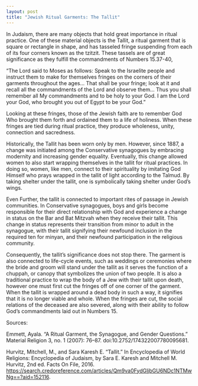 ```yaml
---
layout: post
title: "Jewish Ritual Garments: The Tallit"
---
```


In Judaism, there are many objects that hold great importance in ritual practice. One of these material objects is the Tallit, a ritual garment that is square or rectangle in shape, and has tasseled fringe suspending from each of its four corners known as the tzitzit. These tassels are of great significance as they fulfill the commandments of Numbers 15.37-40, 

“The Lord said to Moses as follows: Speak to the Israelite people and instruct them to make for themselves fringes on the corners of their garments throughout the ages... That shall be your fringe; look at it and recall all the commandments of the Lord and observe them... Thus you shall remember all My commandments and to be holy to your God. I am the Lord your God, who brought you out of Egypt to be your God.” 

Looking at these fringes, those of the Jewish faith are to remember God Who brought them forth and ordained them to a life of holiness. When these fringes are tied during ritual practice, they produce wholeness, unity, connection and sacredness.

Historically, the Tallit has been worn only by men. However, since 1887, a change was initiated among the Conservative synagogues by embracing modernity and increasing gender equality. Eventually, this change allowed women to also start wrapping themselves in the tallit for ritual practices. In doing so, women, like men, connect to their spirituality by imitating God Himself who prays wrapped in the tallit of light according to the Talmud. By taking shelter under the tallit, one is symbolically taking shelter under God’s wings. 

Even Further, the tallit is connected to important rites of passage in Jewish communities. In Conservative synagogues, boys and girls become responsible for their direct relationship with God and experience a change in status on the Bar and Bat Mitzvah when they receive their tallit. This change in status represents their transition from minor to adult in the synagogue, with their tallit signifying their newfound inclusion in the required ten for minyan, and their newfound participation in the religious community. 

Consequently, the tallit’s significance does not stop there. The garment is also connected to life-cycle events, such as weddings or ceremonies where the bride and groom will stand under the tallit as it serves the function of a chuppah, or canopy that symbolizes the union of two people. It is also a traditional practice to wrap the body of a Jew with their tallit upon death, however one must first cut the fringes off of one corner of the garment. When the tallit is wrapped around a dead body in such a way, it signifies that it is no longer viable and whole. When the fringes are cut, the social relations of the deceased are also severed, along with their ability to follow God’s commandments laid out in Numbers 15. 

Sources: 

Emmett, Ayala. “A Ritual Garment, the Synagogue, and Gender Questions.” Material Religion 3, no. 1 (2007): 76–87. doi:10.2752/174322007780095681.

Hurvitz, Mitchell, M., and Sara Karesh E. “Tallit.” In Encyclopedia of World Religions: Encyclopedia of Judaism, by Sara E. Karesh and Mitchell M. Hurvitz, 2nd ed. Facts On File, 2016. https://search.credoreference.com/articles/Qm9va0FydGljbGU6NDc1NTMwNg==?aid=152116.

